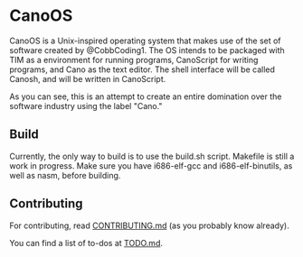 # CanoOS

CanoOS is a Unix-inspired operating system that makes use of the set of software created by @CobbCoding1. The OS intends to be packaged with TIM as a environment for running programs, CanoScript for writing programs, and Cano as the text editor. The shell interface will be called Canosh, and will be written in CanoScript.

As you can see, this is an attempt to create an entire domination over the software industry using the label "Cano."

## Build

Currently, the only way to build is to use the build.sh script. Makefile is still a work in progress. Make sure you have i686-elf-gcc and i686-elf-binutils, as well as nasm, before building.

## Contributing

For contributing, read [CONTRIBUTING.md](https://github.com/Garihosu/CanoOS/blob/main/CONTRIBUTING.md) (as you probably know already).

You can find a list of to-dos at [TODO.md](https://github.com/Garihosu/CanoOS/blob/main/TODO.md).
